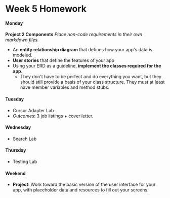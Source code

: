 # Week 5 Homework

#### Monday

**Project 2 Components**
*Place non-code requirements in their own markdown files.*

- An **entity relationship diagram** that defines how your app's data is modeled.
- **User stories** that define the features of your app
- Using your ERD as a guideline, **implement the classes required for the app**.
  - They don't have to be perfect and do everything you want, but they should still provide a basis of your class structure. They must at least have member variables and method stubs.

#### Tuesday

- Cursor Adapter Lab
- _Outcomes_: 3 job listings + cover letter.

#### Wednesday

- Search Lab

#### Thursday

- Testing Lab

#### Weekend

- **Project**: Work toward the basic version of the user interface for your app, with placeholder data and resources to fill out your screens.
